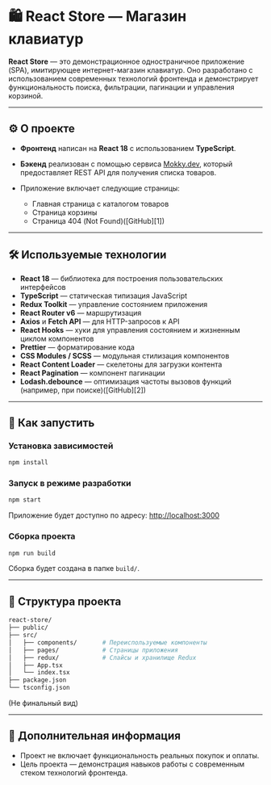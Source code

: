 # 🛍️ React Store — Магазин клавиатур

**React Store** — это демонстрационное одностраничное приложение (SPA), имитирующее интернет-магазин клавиатур. Оно разработано с использованием современных технологий фронтенда и демонстрирует функциональность поиска, фильтрации, пагинации и управления корзиной.

---

## ⚙️ О проекте

* **Фронтенд** написан на **React 18** с использованием **TypeScript**.
* **Бэкенд** реализован с помощью сервиса [Mokky.dev](https://mokky.dev/), который предоставляет REST API для получения списка товаров.
* Приложение включает следующие страницы:

  * Главная страница с каталогом товаров
  * Страница корзины
  * Страница 404 (Not Found)([GitHub][1])

---

## 🛠️ Используемые технологии

* **React 18** — библиотека для построения пользовательских интерфейсов
* **TypeScript** — статическая типизация JavaScript
* **Redux Toolkit** — управление состоянием приложения
* **React Router v6** — маршрутизация
* **Axios** и **Fetch API** — для HTTP-запросов к API
* **React Hooks** — хуки для управления состоянием и жизненным циклом компонентов
* **Prettier** — форматирование кода
* **CSS Modules / SCSS** — модульная стилизация компонентов
* **React Content Loader** — скелетоны для загрузки контента
* **React Pagination** — компонент пагинации
* **Lodash.debounce** — оптимизация частоты вызовов функций (например, при поиске)([GitHub][2])

---

## 🚀 Как запустить

### Установка зависимостей

```bash
npm install
```

### Запуск в режиме разработки

```bash
npm start
```

Приложение будет доступно по адресу: [http://localhost:3000](http://localhost:3000)

### Сборка проекта

```bash
npm run build
```

Сборка будет создана в папке `build/`.

---

## 📂 Структура проекта

```bash
react-store/
├── public/
├── src/
│   ├── components/       # Переиспользуемые компоненты
│   ├── pages/            # Страницы приложения
│   ├── redux/            # Слайсы и хранилище Redux
│   ├── App.tsx
│   └── index.tsx
├── package.json
└── tsconfig.json
```

(Не финальный вид)

---

## 📌 Дополнительная информация

* Проект не включает функциональность реальных покупок и оплаты.
* Цель проекта — демонстрация навыков работы с современным стеком технологий фронтенда.

